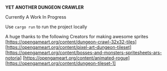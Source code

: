 **YET ANOTHER DUNGEON CRAWLER**

Currently A Work In Progress

Use `cargo run` to run the project locally

A huge thanks to the following Creators for making awesome sprites
[https://opengameart.org/content/dungeon-crawl-32x32-tiles]
[https://opengameart.org/content/pixel-art-dungeon-tileset]
[https://opengameart.org/content/bosses-and-monsters-spritesheets-ars-notoria]
[https://opengameart.org/content/animated-rogue]
[https://opengameart.org/content/dungeon-tileset-1]
